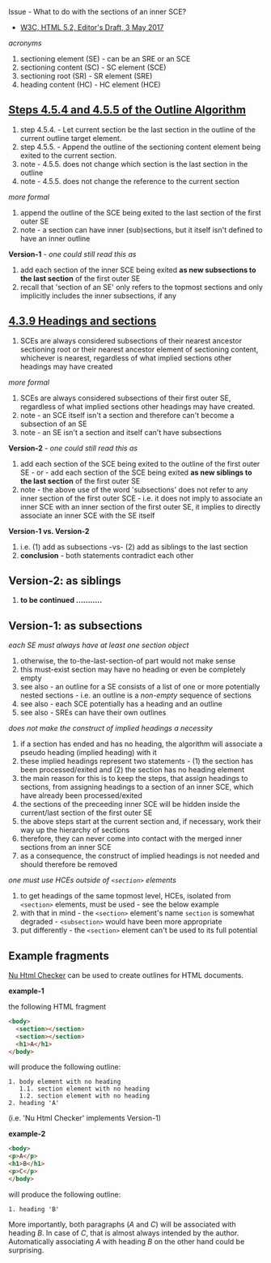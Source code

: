 
Issue - What to do with the sections of an inner SCE?

* [W3C, HTML 5.2, Editor's Draft, 3 May 2017](https://w3c.github.io/html)

*acronyms*

1. sectioning element (SE) - can be an SRE or an SCE
1. sectioning content (SC) - SC element (SCE)
1. sectioning root (SR) - SR element (SRE)
1. heading content (HC) - HC element (HCE)

## [Steps 4.5.4 and 4.5.5 of the Outline Algorithm](./outliner-steps.md)

1. step 4.5.4. - Let current section be the last section in the outline of the
   current outline target element.
1. step 4.5.5. - Append the outline of the sectioning content element being
   exited to the current section.
1. note - 4.5.5. does not change which section is the last section in the outline
1. note - 4.5.5. does not change the reference to the current section

*more formal*

1. append the outline of the SCE being exited to the last section of the first
   outer SE
1. note - a section can have inner (sub)sections, but it itself isn't defined to
   have an inner outline

**Version-1** - *one could still read this as*

1. add each section of the inner SCE being exited **as new subsections to the
   last section** of the first outer SE
1. recall that 'section of an SE' only refers to the topmost sections and only
   implicitly includes the inner subsections, if any

## [4.3.9 Headings and sections](https://w3c.github.io/html/sections.html#headings-and-sections)

1. SCEs are always considered subsections of their nearest ancestor sectioning
   root or their nearest ancestor element of sectioning content, whichever is
   nearest, regardless of what implied sections other headings may have created

*more formal*

1. SCEs are always considered subsections of their first outer SE, regardless of
   what implied sections other headings may have created.
1. note - an SCE itself isn't a section and therefore can't become a subsection
   of an SE
1. note - an SE isn't a section and itself can't have subsections

**Version-2** - *one could still read this as*

1. add each section of the SCE being exited to the outline of the first
   outer SE - or - add each section of the SCE being exited
   **as new siblings to the last section** of the first outer SE
1. note - the above use of the word 'subsections' does not refer to any inner
   section of the first outer SCE - i.e. it does not imply to associate an inner
   SCE with an inner section of the first outer SE, it implies to directly
   associate an inner SCE with the SE itself

**Version-1 vs. Version-2**

1. i.e. (1) add as subsections -vs- (2) add as siblings to the last section
1. **conclusion** - both statements contradict each other

## Version-2: as siblings

1. **to be continued ...........**

## Version-1: as subsections

*each SE must always have at least one section object*

1. otherwise, the to-the-last-section-of part would not make sense
1. this must-exist section may have no heading or even be completely empty
1. see also - an outline for a SE consists of a list of one or more potentially
   nested sections - i.e. an outline is a *non-empty* sequence of sections
1. see also - each SCE potentially has a heading and an outline
1. see also - SREs can have their own outlines

*does not make the construct of implied headings a necessity*

1. if a section has ended and has no heading, the algorithm will associate a
   pseudo heading (implied heading) with it
1. these implied headings represent two statements - (1) the section has been
   processed/exited and (2) the section has no heading element
1. the main reason for this is to keep the steps, that assign headings to
   sections, from assigning headings to a section of an inner SCE, which have
   already been processed/exited
1. the sections of the preceeding inner SCE will be hidden inside the
   current/last section of the first outer SE
1. the above steps start at the current section and, if necessary, work their
   way up the hierarchy of sections
1. therefore, they can never come into contact with the merged inner sections
   from an inner SCE
1. as a consequence, the construct of implied headings is not needed and
   should therefore be removed

*one must use HCEs outside of `<section>` elements*

1. to get headings of the same topmost level, HCEs, isolated from `<section>`
   elements, must be used - see the below example
1. with that in mind - the `<section>` element's name `section` is somewhat
   degraded - `<subsection>` would have been more appropriate
1. put differently - the `<section>` element can't be used to its full potential

## Example fragments

[Nu Html Checker](https://validator.w3.org/nu/) can be used to create outlines
for HTML documents.

**example-1**

the following HTML fragment

```html
<body>
  <section></section>
  <section></section>
  <h1>A</h1>
</body>
```

will produce the following outline:

```
1. body element with no heading
   1.1. section element with no heading
   1.2. section element with no heading
2. heading 'A'
```

(i.e. 'Nu Html Checker' implements Version-1)

**example-2**

```html
<body>
<p>A</p>
<h1>B</h1>
<p>C</p>
</body>
```

will produce the following outline:

```
1. heading 'B'
```

More importantly, both paragraphs (*A* and *C*) will be associated with heading
*B*. In case of *C*, that is almost always intended by the author. Automatically
associating *A* with heading *B* on the other hand could be surprising.
